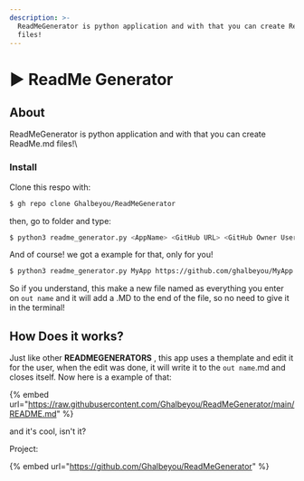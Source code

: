 ```yaml
---
description: >-
  ReadMeGenerator is python application and with that you can create ReadMe.md
  files!
---
```


# ▶ ReadMe Generator



## About

ReadMeGenerator is python application and with that you can create ReadMe.md files!\


### Install

Clone this respo with:

```bash
$ gh repo clone Ghalbeyou/ReadMeGenerator
```

then, go to folder and type:

```bash
$ python3 readme_generator.py <AppName> <GitHub URL> <GitHub Owner Username> <License> <Website URL> <Out File> 
```

And of course! we got a example for that, only for you!

```bash
$ python3 readme_generator.py MyApp https://github.com/ghalbeyou/MyApp ghalbeyou MIT https://ghalbeyou.github.io/MyApp README
```

So if you understand, this make a new file named as everything you enter on `out name` and it will add a .MD to the end of the file, so no need to give it in the terminal!

## How Does it works?

Just like other **READMEGENERATORS** , this app uses a themplate and edit it for the user, when the edit was done, it will write it to the `out name`.md and closes itself. Now here is a example of that:&#x20;

{% embed url="https://raw.githubusercontent.com/Ghalbeyou/ReadMeGenerator/main/README.md" %}

and it's cool, isn't it?



Project:

{% embed url="https://github.com/Ghalbeyou/ReadMeGenerator" %}

